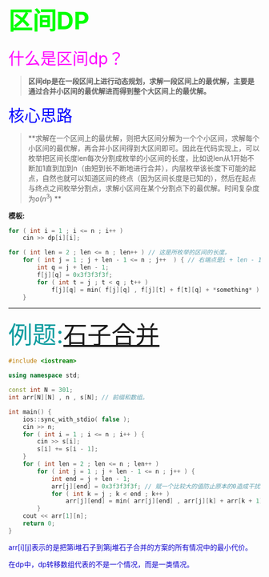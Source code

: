 # 													<font size = "30" color = "00FF00">区间DP</font>

<font size = "6" color = "FF00FF">什么是区间dp？</font>

> **区间dp是在一段区间上进行动态规划，求解一段区间上的最优解，主要是通过合并小区间的最优解进而得到整个大区间上的最优解。**

<font size = "6" color = "0000FF">核心思路</font>

> **求解在一个区间上的最优解，则把大区间分解为一个个小区间，求解每个小区间的最优解，再合并小区间得到大区间即可。因此在代码实现上，可以枚举把区间长度len每次分割成枚举的小区间的长度，比如说len从1开始不断加1直到加到n（由短到长不断地进行合并），内层枚举该长度下可能的起点，自然也就可以知道区间的终点（因为区间长度是已知的），然后在起点与终点之间枚举分割点，求解小区间在某个分割点下的最优解。时间复杂度为$o(n^3)$ **     

**模板:**

```C++
for ( int i = 1 ; i <= n ; i++ )
    cin >> dp[i][i];

for ( int len = 2 ; len <= n ; len++ ) // 这是所枚举的区间的长度。
    for ( int j = 1 ; j + len - 1 <= n ; j++  ) { // 右端点是i + len - 1，应该<= n.
        int q = j + len - 1;
        f[j][q] = 0x3f3f3f3f;
        for ( int t = j ; t < q ; t++ )
            f[j][q] = min( f[j][q] , f[j][t] + f[t][q] + *something* )
    }
```



----



<font size = "10" color = "0C9C9F">例题:[石子合并](https://www.acwing.com/problem/content/284/)</font> 

```C++
#include <iostream>

using namespace std;

const int N = 301;
int arr[N][N] , n , s[N]; // 前缀和数组。

int main() {
    ios::sync_with_stdio( false );
    cin >> n;
    for ( int i = 1 ; i <= n ; i++ ) {
        cin >> s[i];
        s[i] += s[i - 1];
    }
    for ( int len = 2 ; len <= n ; len++ )
        for ( int j = 1 ; j + len - 1 <= n ; j++ ) {
            int end = j + len - 1;
            arr[j][end] = 0x3f3f3f3f; // 赋一个比较大的值防止原本的0造成干扰。
            for ( int k = j ; k < end ; k++ )
                arr[j][end] = min( arr[j][end] , arr[j][k] + arr[k + 1][end] + s[end] - s[j - 1] );
        }
    cout << arr[1][n];
    return 0;
}
```



<font size = "" color = "0F03CF">arr\[i][j]表示的是把第i堆石子到第j堆石子合并的方案的所有情况中的最小代价。</font>

<font size = "" color = "0F03CF">在dp中，dp转移数组代表的不是一个情况，而是一类情况。</font>


